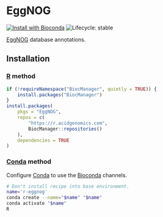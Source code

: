 # EggNOG

[![Install with Bioconda](https://img.shields.io/badge/install%20with-bioconda-brightgreen.svg)](http://bioconda.github.io/recipes/r-eggnog/README.html) ![Lifecycle: stable](https://img.shields.io/badge/lifecycle-stable-brightgreen.svg)

[EggNOG][] database annotations.

## Installation

### [R][] method

```r
if (!requireNamespace("BiocManager", quietly = TRUE)) {
    install.packages("BiocManager")
}
install.packages(
    pkgs = "EggNOG",
    repos = c(
        "https://r.acidgenomics.com",
        BiocManager::repositories()
    ),
    dependencies = TRUE
)
```

### [Conda][] method

Configure [Conda][] to use the [Bioconda][] channels.

```sh
# Don't install recipe into base environment.
name='r-eggnog'
conda create --name="$name" "$name"
conda activate "$name"
R
```

[bioconda]: https://bioconda.github.io/
[conda]: https://conda.io/
[eggnog]: http://eggnog.embl.de/
[r]: https://www.r-project.org/

